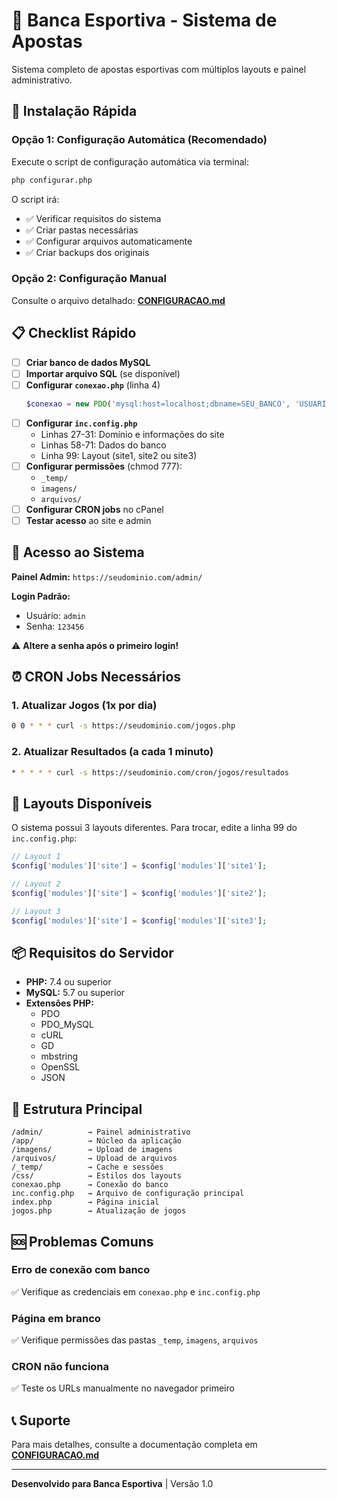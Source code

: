 # 🎰 Banca Esportiva - Sistema de Apostas

Sistema completo de apostas esportivas com múltiplos layouts e painel administrativo.

## 🚀 Instalação Rápida

### Opção 1: Configuração Automática (Recomendado)

Execute o script de configuração automática via terminal:

```bash
php configurar.php
```

O script irá:
- ✅ Verificar requisitos do sistema
- ✅ Criar pastas necessárias
- ✅ Configurar arquivos automaticamente
- ✅ Criar backups dos originais

### Opção 2: Configuração Manual

Consulte o arquivo detalhado: **[CONFIGURACAO.md](CONFIGURACAO.md)**

## 📋 Checklist Rápido

- [ ] **Criar banco de dados MySQL**
- [ ] **Importar arquivo SQL** (se disponível)
- [ ] **Configurar `conexao.php`** (linha 4)
  ```php
  $conexao = new PDO('mysql:host=localhost;dbname=SEU_BANCO', 'USUARIO', 'SENHA');
  ```
- [ ] **Configurar `inc.config.php`**
  - Linhas 27-31: Domínio e informações do site
  - Linhas 58-71: Dados do banco
  - Linha 99: Layout (site1, site2 ou site3)
- [ ] **Configurar permissões** (chmod 777):
  - `_temp/`
  - `imagens/`
  - `arquivos/`
- [ ] **Configurar CRON jobs** no cPanel
- [ ] **Testar acesso** ao site e admin

## 🔐 Acesso ao Sistema

**Painel Admin:** `https://seudominio.com/admin/`

**Login Padrão:**
- Usuário: `admin`
- Senha: `123456`

⚠️ **Altere a senha após o primeiro login!**

## ⏰ CRON Jobs Necessários

### 1. Atualizar Jogos (1x por dia)
```bash
0 0 * * * curl -s https://seudominio.com/jogos.php
```

### 2. Atualizar Resultados (a cada 1 minuto)
```bash
* * * * * curl -s https://seudominio.com/cron/jogos/resultados
```

## 🎨 Layouts Disponíveis

O sistema possui 3 layouts diferentes. Para trocar, edite a linha 99 do `inc.config.php`:

```php
// Layout 1
$config['modules']['site'] = $config['modules']['site1'];

// Layout 2
$config['modules']['site'] = $config['modules']['site2'];

// Layout 3
$config['modules']['site'] = $config['modules']['site3'];
```

## 📦 Requisitos do Servidor

- **PHP:** 7.4 ou superior
- **MySQL:** 5.7 ou superior
- **Extensões PHP:**
  - PDO
  - PDO_MySQL
  - cURL
  - GD
  - mbstring
  - OpenSSL
  - JSON

## 📁 Estrutura Principal

```
/admin/          → Painel administrativo
/app/            → Núcleo da aplicação
/imagens/        → Upload de imagens
/arquivos/       → Upload de arquivos
/_temp/          → Cache e sessões
/css/            → Estilos dos layouts
conexao.php      → Conexão do banco
inc.config.php   → Arquivo de configuração principal
index.php        → Página inicial
jogos.php        → Atualização de jogos
```

## 🆘 Problemas Comuns

### Erro de conexão com banco
✅ Verifique as credenciais em `conexao.php` e `inc.config.php`

### Página em branco
✅ Verifique permissões das pastas `_temp`, `imagens`, `arquivos`

### CRON não funciona
✅ Teste os URLs manualmente no navegador primeiro

## 📞 Suporte

Para mais detalhes, consulte a documentação completa em **[CONFIGURACAO.md](CONFIGURACAO.md)**

---

**Desenvolvido para Banca Esportiva** | Versão 1.0

